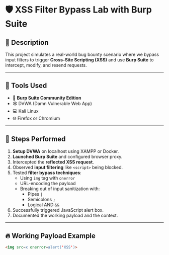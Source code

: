 # 🛡️ XSS Filter Bypass Lab with Burp Suite

## 📌 Description

This project simulates a real-world bug bounty scenario where we bypass input filters to trigger **Cross-Site Scripting (XSS)** and use **Burp Suite** to intercept, modify, and resend requests.

---

## 🔧 Tools Used

- 🧰 **Burp Suite Community Edition**
- 🕸️ DVWA (Damn Vulnerable Web App)
- 💻 Kali Linux
- 🌐 Firefox or Chromium

---

## 🧪 Steps Performed

1. **Setup DVWA** on localhost using XAMPP or Docker.
2. **Launched Burp Suite** and configured browser proxy.
3. Intercepted the **reflected XSS request**.
4. Observed **input filtering** like `<script>` being blocked.
5. Tested **filter bypass techniques**:
   - Using `img` tag with `onerror`
   - URL-encoding the payload
   - Breaking out of input sanitization with:
     - Pipes `|`
     - Semicolons `;`
     - Logical AND `&&`
6. Successfully triggered JavaScript alert box.
7. Documented the working payload and the context.

---

## 🔥 Working Payload Example

```html
<img src=x onerror=alert('XSS')>

